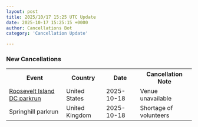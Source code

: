 ```yaml
---
layout: post
title: 2025/10/17 15:25 UTC Update
date: 2025-10-17 15:25:15 +0000
author: Cancellations Bot
category: 'Cancellation Update'

---
```


<h3>New Cancellations</h3>
<div class='hscrollable'>
<table style='width: 100%'>
    <tr>
        <th>Event</th>
        <th>Country</th>
        <th>Date</th>
        <th>Cancellation Note</th>
    </tr>
    <tr>
        <td><a href="https://www.parkrun.us/rooseveltislanddc">Roosevelt Island DC parkrun</a></td>
        <td>United States</td>
        <td>2025-10-18</td>
        <td>Venue unavailable</td>
    </tr>
    <tr>
        <td>Springhill parkrun</td>
        <td>United Kingdom</td>
        <td>2025-10-18</td>
        <td>Shortage of volunteers</td>
    </tr>
</table>
</div>
